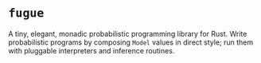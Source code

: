 # `fugue`

A tiny, elegant, monadic probabilistic programming library for Rust. Write
probabilistic programs by composing `Model` values in direct style; run them
with pluggable interpreters and inference routines.
